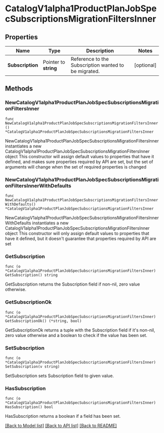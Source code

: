 # CatalogV1alpha1ProductPlanJobSpecSubscriptionsMigrationFiltersInner

## Properties

Name | Type | Description | Notes
------------ | ------------- | ------------- | -------------
**Subscription** | Pointer to **string** | Reference to the Subscription wanted to be migrated. | [optional] 

## Methods

### NewCatalogV1alpha1ProductPlanJobSpecSubscriptionsMigrationFiltersInner

`func NewCatalogV1alpha1ProductPlanJobSpecSubscriptionsMigrationFiltersInner() *CatalogV1alpha1ProductPlanJobSpecSubscriptionsMigrationFiltersInner`

NewCatalogV1alpha1ProductPlanJobSpecSubscriptionsMigrationFiltersInner instantiates a new CatalogV1alpha1ProductPlanJobSpecSubscriptionsMigrationFiltersInner object
This constructor will assign default values to properties that have it defined,
and makes sure properties required by API are set, but the set of arguments
will change when the set of required properties is changed

### NewCatalogV1alpha1ProductPlanJobSpecSubscriptionsMigrationFiltersInnerWithDefaults

`func NewCatalogV1alpha1ProductPlanJobSpecSubscriptionsMigrationFiltersInnerWithDefaults() *CatalogV1alpha1ProductPlanJobSpecSubscriptionsMigrationFiltersInner`

NewCatalogV1alpha1ProductPlanJobSpecSubscriptionsMigrationFiltersInnerWithDefaults instantiates a new CatalogV1alpha1ProductPlanJobSpecSubscriptionsMigrationFiltersInner object
This constructor will only assign default values to properties that have it defined,
but it doesn't guarantee that properties required by API are set

### GetSubscription

`func (o *CatalogV1alpha1ProductPlanJobSpecSubscriptionsMigrationFiltersInner) GetSubscription() string`

GetSubscription returns the Subscription field if non-nil, zero value otherwise.

### GetSubscriptionOk

`func (o *CatalogV1alpha1ProductPlanJobSpecSubscriptionsMigrationFiltersInner) GetSubscriptionOk() (*string, bool)`

GetSubscriptionOk returns a tuple with the Subscription field if it's non-nil, zero value otherwise
and a boolean to check if the value has been set.

### SetSubscription

`func (o *CatalogV1alpha1ProductPlanJobSpecSubscriptionsMigrationFiltersInner) SetSubscription(v string)`

SetSubscription sets Subscription field to given value.

### HasSubscription

`func (o *CatalogV1alpha1ProductPlanJobSpecSubscriptionsMigrationFiltersInner) HasSubscription() bool`

HasSubscription returns a boolean if a field has been set.


[[Back to Model list]](../README.md#documentation-for-models) [[Back to API list]](../README.md#documentation-for-api-endpoints) [[Back to README]](../README.md)


